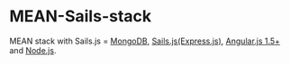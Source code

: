# MEAN-Sails-stack

MEAN stack with Sails.js = <a href="https://www.mongodb.com/" target="_blank">MongoDB</a>, <a href="http://sailsjs.org" target="_blank">Sails.js(Express.js)</a>, <a href="https://angularjs.org/" target="_blank">Angular.js 1.5+</a> and <a href="https://nodejs.org/en/" target="_blank">Node.js</a>.

<!--
## Ready to use

This app is ready to use. Clone this repository ``` git clone https://github.com/kazeidesign/Sails-Angular-1.git ``` in your server.

Run `` cd Sails-Angular-1/ && npm install && sails lift ``.

Look in your browser at [localhost:1337](http://localhost:1337). Your Sails.js app is ready and you can use Angular.js.

## Getting Started

#### Needed

[Node.js](https://nodejs.org/en/): version 4.4.4 LTS or more

[Sails.js](http://sailsjs.org): version 0.12.3 or more

[Grunt-sass](https://www.npmjs.com/package/grunt-sass): SASS compiler 

Compile Sass to CSS using node-sass. This task uses libsass, which is a Sass compiler in C++. It's a lot faster than the original Ruby compiler and fully compatible.

To install Grunt-sass, use in terminal:

`npm install --save-dev grunt-sass`

or in your **package.json**:

`"grunt-sass": "~1.2.0"`

---

#### Create SASS task

To use it, you need to create a new Grunt task in **tasks/config/**. Create a new file `sass.js`:

```js
module.exports = function(grunt) {                  // Create new Grunt task

  grunt.config.set('sass', {                        // Task sass
    dev: {
      files: [{
        expand: true,                               // 'expand directory'
        cwd: 'assets/styles/',                      // 'source folder'
        src: ['importer.scss', 'importer.sass'],    // 'source files'
        dest: '.tmp/public/styles/',                // 'destination folder'
        ext: '.css'                                 // 'extension of compiled file'
      }]
    }
  });

  grunt.loadNpmTasks('grunt-sass');                 // Load task Grunt-sass  
};

```

---


#### Add extension .scss and .sass in the tasks config

Add ` |scss|sass ` after `less` into two files in **tasks/config/**:
1. `copy.js`
2. `sync.js`

```js
src: ['**/*.!(coffee|less|scss|sass)'],     // Add |scss|sass after less
```

---


#### Add the task sass in the register

Add ` 'sass:dev,' ` after ` 'less:dev,' ` into two files in **tasks/register/**:
1. `compileAssets.js`
2. `syncAssets.js`

```js
'sass:dev',     // Add 'sass:dev,' after 'less:dev,' 
```

---


#### Use it

In your terminal, launch `sails lift` and start to write your [Syntactically Awesome Style Sheets](http://sass-lang.com/).

You can use three format: 
* .scss
* .sass
* .less (Less is still enable and use `grunt-contrib-less` to compile)


Enjoy!

[KazeiDesign](https://github.com/kazeidesign)

---

#### To do

* [grunt-scss-lint](https://github.com/ahmednuaman/grunt-scss-lint)
* [grunt-sass-lint](https://github.com/sasstools/grunt-sass-lint)
* [grunt-postcss](https://github.com/nDmitry/grunt-postcss)

-->